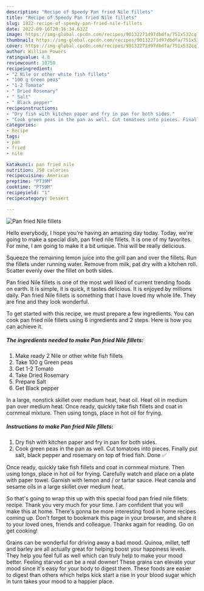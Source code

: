```yaml
---
description: "Recipe of Speedy Pan fried Nile fillets"
title: "Recipe of Speedy Pan fried Nile fillets"
slug: 1822-recipe-of-speedy-pan-fried-nile-fillets
date: 2022-09-16T20:16:34.632Z
image: https://img-global.cpcdn.com/recipes/90132271d97dbdfa/751x532cq70/pan-fried-nile-fillets-recipe-main-photo.jpg
thumbnail: https://img-global.cpcdn.com/recipes/90132271d97dbdfa/751x532cq70/pan-fried-nile-fillets-recipe-main-photo.jpg
cover: https://img-global.cpcdn.com/recipes/90132271d97dbdfa/751x532cq70/pan-fried-nile-fillets-recipe-main-photo.jpg
author: William Powers
ratingvalue: 4.8
reviewcount: 10750
recipeingredient:
- "2 Nile or other white fish fillets"
- "100 g Green peas"
- "1-2 Tomato"
- " Dried Rosemary"
- " Salt"
- " Black pepper"
recipeinstructions:
- "Dry fish with kitchen paper and fry in pan for both sides."
- "Cook green peas in the pan as well. Cut tomatoes into pieces. Finally put salt, black pepper and rosemary on top of fried fish. Done ✅"
categories:
- Recipe
tags:
- pan
- fried
- nile

katakunci: pan fried nile 
nutrition: 250 calories
recipecuisine: American
preptime: "PT39M"
cooktime: "PT59M"
recipeyield: "1"
recipecategory: Dessert

---
```



![Pan fried Nile fillets](https://img-global.cpcdn.com/recipes/90132271d97dbdfa/751x532cq70/pan-fried-nile-fillets-recipe-main-photo.jpg)

Hello everybody, I hope you're having an amazing day today. Today, we're going to make a special dish, pan fried nile fillets. It is one of my favorites. For mine, I am going to make it a bit unique. This will be really delicious.

Squeeze the remaining lemon juice into the grill pan and over the fillets. Run the fillets under running water. Remove from milk, pat dry with a kitchen roll. Scatter evenly over the fillet on both sides.

Pan fried Nile fillets is one of the most well liked of current trending foods on earth. It is simple, it is quick, it tastes delicious. It is enjoyed by millions daily. Pan fried Nile fillets is something that I have loved my whole life. They are fine and they look wonderful.


To get started with this recipe, we must prepare a few ingredients. You can cook pan fried nile fillets using 6 ingredients and 2 steps. Here is how you can achieve it.

<!--inarticleads1-->

##### The ingredients needed to make Pan fried Nile fillets:

1. Make ready 2 Nile or other white fish fillets
1. Take 100 g Green peas
1. Get 1-2 Tomato
1. Take  Dried Rosemary
1. Prepare  Salt
1. Get  Black pepper


In a large, nonstick skillet over medium heat, heat oil. Heat oil in medium pan over medium heat. Once ready, quickly take fish fillets and coat in cornmeal mixture. Then using tongs, place in hot oil for frying. 

<!--inarticleads2-->

##### Instructions to make Pan fried Nile fillets:

1. Dry fish with kitchen paper and fry in pan for both sides.
1. Cook green peas in the pan as well. Cut tomatoes into pieces. Finally put salt, black pepper and rosemary on top of fried fish. Done ✅


Once ready, quickly take fish fillets and coat in cornmeal mixture. Then using tongs, place in hot oil for frying. Carefully watch and place on a plate with paper towel. Garnish with lemon and / or tartar sauce. Heat canola and sesame oils in a large skillet over medium heat. 

So that's going to wrap this up with this special food pan fried nile fillets recipe. Thank you very much for your time. I am confident that you will make this at home. There's gonna be more interesting food in home recipes coming up. Don't forget to bookmark this page in your browser, and share it to your loved ones, friends and colleague. Thanks again for reading. Go on get cooking!

Grains can be wonderful for driving away a bad mood. Quinoa, millet, teff and barley are all actually great for helping boost your happiness levels. They help you feel full as well which can truly help to make your mood better. Feeling starved can be a real downer! These grains can elevate your mood since it's easy for your body to digest them. These foods are easier to digest than others which helps kick start a rise in your blood sugar which in turn takes your mood to a happier place.
